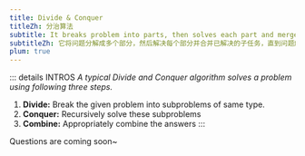 ```yaml
---
title: Divide & Conquer
titleZh: 分治算法
subtitle: It breaks problem into parts, then solves each part and merges the solved subtasks until problem solved.
subtitleZh: 它将问题分解成多个部分，然后解决每个部分并合并已解决的子任务，直到问题解决。
plum: true
---
```


<SubNav module="algorithms" />

::: details INTROS
*A typical Divide and Conquer algorithm solves a problem using following three steps.*

1. **Divide:** Break the given problem into subproblems of same type.
2. **Conquer:** Recursively solve these subproblems
3. **Combine:** Appropriately combine the answers
:::

Questions are coming soon~

